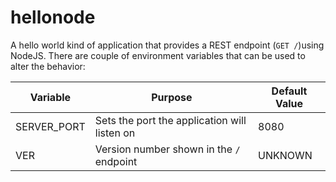 # hellonode

A hello world kind of application that provides a REST endpoint (`GET /`)using NodeJS. There are couple of environment variables that can be used to alter the behavior:

| Variable | Purpose | Default Value |
| -------- | ------- | ------------- |
| SERVER_PORT | Sets the port the application will listen on | 8080 |
| VER | Version number shown in the `/` endpoint | UNKNOWN |